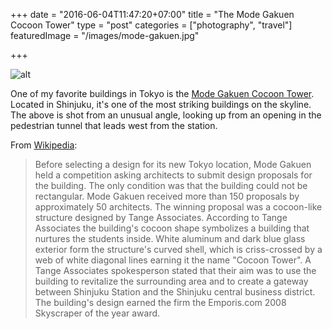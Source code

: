 +++
date = "2016-06-04T11:47:20+07:00"
title = "The Mode Gakuen Cocoon Tower"
type = "post"
categories = ["photography", "travel"]
featuredImage = "/images/mode-gakuen.jpg"

+++

![alt](/images/mode-gakuen.jpg)

One of my favorite buildings in Tokyo is the [Mode Gakuen Cocoon Tower](https://en.wikipedia.org/wiki/Mode_Gakuen_Cocoon_Tower).  Located in Shinjuku, it's one of the most striking buildings on the skyline.  The above is shot from an unusual angle, looking up from an opening in the pedestrian tunnel that leads west from the station.

From [Wikipedia](https://en.wikipedia.org/wiki/Mode_Gakuen_Cocoon_Tower):

> Before selecting a design for its new Tokyo location, Mode Gakuen held a competition asking architects to submit design proposals for the building. The only condition was that the building could not be rectangular. Mode Gakuen received more than 150 proposals by approximately 50 architects. The winning proposal was a cocoon-like structure designed by Tange Associates. According to Tange Associates the building's cocoon shape symbolizes a building that nurtures the students inside. White aluminum and dark blue glass exterior form the structure's curved shell, which is criss-crossed by a web of white diagonal lines earning it the name "Cocoon Tower". A Tange Associates spokesperson stated that their aim was to use the building to revitalize the surrounding area and to create a gateway between Shinjuku Station and the Shinjuku central business district. The building's design earned the firm the Emporis.com 2008 Skyscraper of the year award.
